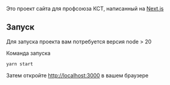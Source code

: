 Это проект сайта для профсоюза КСТ, написанный на [Next.js](https://nextjs.org/)

## Запуск

Для запуска проекта вам потребуется версия node > 20

Команда запуска

```bash
yarn start
```

Затем откройте [http://localhost:3000](http://localhost:3000) в вашем браузере

